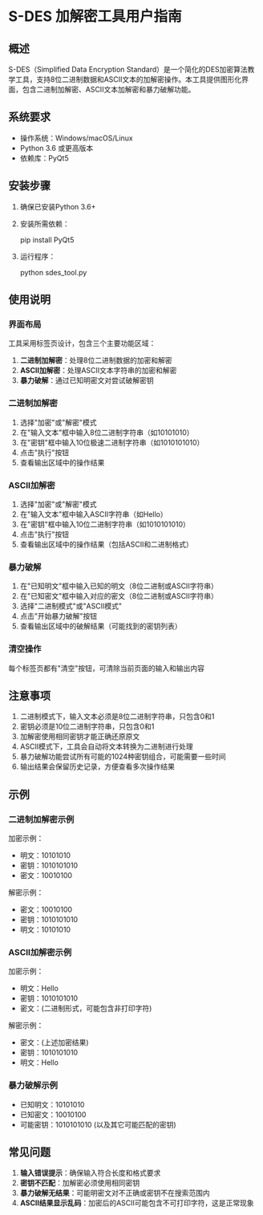 # S-DES 加解密工具用户指南

## 概述
S-DES（Simplified Data Encryption Standard）是一个简化的DES加密算法教学工具，支持8位二进制数据和ASCII文本的加解密操作。本工具提供图形化界面，包含二进制加解密、ASCII文本加解密和暴力破解功能。

## 系统要求
- 操作系统：Windows/macOS/Linux
- Python 3.6 或更高版本
- 依赖库：PyQt5

## 安装步骤
1. 确保已安装Python 3.6+
2. 安装所需依赖：
   
   pip install PyQt5

3. 运行程序：
   
   python sdes_tool.py


## 使用说明

### 界面布局
工具采用标签页设计，包含三个主要功能区域：
1. **二进制加解密**：处理8位二进制数据的加密和解密
2. **ASCII加解密**：处理ASCII文本字符串的加密和解密
3. **暴力破解**：通过已知明密文对尝试破解密钥

### 二进制加解密
1. 选择"加密"或"解密"模式
2. 在"输入文本"框中输入8位二进制字符串（如10101010）
3. 在"密钥"框中输入10位极速二进制字符串（如1010101010）
4. 点击"执行"按钮
5. 查看输出区域中的操作结果

### ASCII加解密
1. 选择"加密"或"解密"模式
2. 在"输入文本"框中输入ASCII字符串（如Hello）
3. 在"密钥"框中输入10位二进制字符串（如1010101010）
4. 点击"执行"按钮
5. 查看输出区域中的操作结果（包括ASCII和二进制格式）

### 暴力破解
1. 在"已知明文"框中输入已知的明文（8位二进制或ASCII字符串）
2. 在"已知密文"框中输入对应的密文（8位二进制或ASCII字符串）
3. 选择"二进制模式"或"ASCII模式"
4. 点击"开始暴力破解"按钮
5. 查看输出区域中的破解结果（可能找到的密钥列表）

### 清空操作
每个标签页都有"清空"按钮，可清除当前页面的输入和输出内容

## 注意事项
1. 二进制模式下，输入文本必须是8位二进制字符串，只包含0和1
2. 密钥必须是10位二进制字符串，只包含0和1
3. 加解密使用相同密钥才能正确还原原文
4. ASCII模式下，工具会自动将文本转换为二进制进行处理
5. 暴力破解功能尝试所有可能的1024种密钥组合，可能需要一些时间
6. 输出结果会保留历史记录，方便查看多次操作结果

## 示例

### 二进制加解密示例
加密示例：
- 明文：10101010
- 密钥：1010101010
- 密文：10010100

解密示例：
- 密文：10010100
- 密钥：1010101010
- 明文：10101010

### ASCII加解密示例
加密示例：
- 明文：Hello
- 密钥：1010101010
- 密文：(二进制形式，可能包含非打印字符)

解密示例：
- 密文：(上述加密结果)
- 密钥：1010101010
- 明文：Hello

### 暴力破解示例
- 已知明文：10101010
- 已知密文：10010100
- 可能密钥：1010101010 (以及其它可能匹配的密钥)

## 常见问题

1. **输入错误提示**：确保输入符合长度和格式要求
2. **密钥不匹配**：加解密必须使用相同密钥
3. **暴力破解无结果**：可能明密文对不正确或密钥不在搜索范围内
4. **ASCII结果显示乱码**：加密后的ASCII可能包含不可打印字符，这是正常现象
